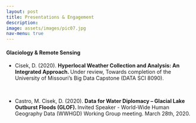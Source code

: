 ```yaml
---
layout: post
title: Presentations & Engagement
description: 
image: assets/images/pic07.jpg
nav-menu: true
---
```

<h4>Glaciology & Remote Sensing</h4>
<ul>
	<li> Cisek, D. (2020). <b> Hyperlocal Weather Collection and Analysis: An Integrated Approach. </b> Under review, Towards completion of the University of Missouri’s Big Data Capstone (DATA SCI 8090). </li>

<br> <li>Castro, M. Cisek, D. (2020). <b> Data for Water Diplomacy – Glacial Lake Outburst Floods (GLOF). </b> Invited Speaker - World-Wide Human Geography Data (WWHGD) Working Group meeting. March 28th, 2020. </li>

